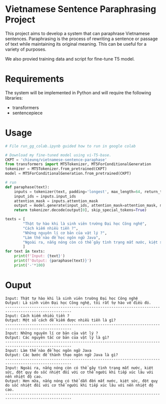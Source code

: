 # Vietnamese Sentence Paraphrasing Project
This project aims to develop a system that can paraphrase Vietnamese sentences. Paraphrasing is the process of rewriting a sentence or passage of text while maintaining its original meaning. 
This can be useful for a variety of purposes.

We also provied training data and script for fine-tune T5 model.
# Requirements
The system will be implemented in Python and will require the following libraries:
* transformers
* sentencepiece

# Usage
```Python
# File run_gg_colab.ipynb guided how to run in google colab

# Download my fine-tuned model using vi-T5-base.
CKPT = 'chieunq/vietnamese-sentence-paraphase'
from transformers import MT5Tokenizer, MT5ForConditionalGeneration
tokenizer = MT5Tokenizer.from_pretrained(CKPT)
model = MT5ForConditionalGeneration.from_pretrained(CKPT)

# run
def paraphase(text):
    inputs = tokenizer(text, padding='longest', max_length=64, return_tensors='pt')
    input_ids = inputs.input_ids
    attention_mask = inputs.attention_mask
    output = model.generate(input_ids, attention_mask=attention_mask, max_length=64)
    return tokenizer.decode(output[0], skip_special_tokens=True)

texts = [
        "Thật tự hào khi là sinh viên trường Đại học Công nghệ",
        "Cách kiếm nhiều tiền ?",
        "Những nguyên lí cơ bản của vật lý ?",
        "Làm thế nào để học ngôn ngữ Java",
        "Ngoài ra, nắng nóng còn có thể gây tình trạng mất nước, kiệt sức, đột qụy do sốc nhiệt đối với cơ thể người khi tiếp xúc lâu với nền nhiệt độ cao."
        ]
for text in texts:
    print(f'Input: {text}')
    print(f'Output: {paraphase(text)}')
    print('-'*100)
```

# Ouput
```
Input: Thật tự hào khi là sinh viên trường Đại học Công nghệ
Output: Là sinh viên Đại học Công nghệ, tôi rất tự hào về điều đó.
----------------------------------------------------------------------------------------------------
Input: Cách kiếm nhiều tiền ?
Output: Một số cách để kiếm được nhiều tiền là gì?
----------------------------------------------------------------------------------------------------
Input: Những nguyên lí cơ bản của vật lý ?
Output: Các nguyên tắc cơ bản của vật lý là gì?
----------------------------------------------------------------------------------------------------
Input: Làm thế nào để học ngôn ngữ Java
Output: Các bước để thành thạo ngôn ngữ Java là gì?
----------------------------------------------------------------------------------------------------
Input: Ngoài ra, nắng nóng còn có thể gây tình trạng mất nước, kiệt sức, đột qụy do sốc nhiệt đối với cơ thể người khi tiếp xúc lâu với nền nhiệt độ cao.
Output: Hơn nữa, nắng nóng có thể dẫn đến mất nước, kiệt sức, đột quỵ do sốc nhiệt đối với cơ thể người khi tiếp xúc lâu với nền nhiệt độ cao.
----------------------------------------------------------------------------------------------------
```
  
